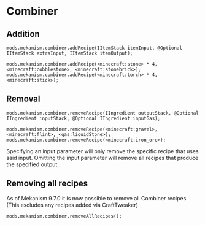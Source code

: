 
# Combiner
Addition
------
```
mods.mekanism.combiner.addRecipe(IItemStack itemInput, @Optional IItemStack extraInput, IItemStack itemOutput);

mods.mekanism.combiner.addRecipe(<minecraft:stone> * 4, <minecraft:cobblestone>, <minecraft:stonebrick>);
mods.mekanism.combiner.addRecipe(<minecraft:torch> * 4, <minecraft:stick>);
```

Removal
------
```
mods.mekanism.combiner.removeRecipe(IIngredient outputStack, @Optional IIngredient inputStack, @Optional IIngredient inputGas);

mods.mekanism.combiner.removeRecipe(<minecraft:gravel>, <minecraft:flint>, <gas:liquidStone>);
mods.mekanism.combiner.removeRecipe(<minecraft:iron_ore>);
```
Specifying an input parameter will only remove the specific recipe that uses said input. Omitting the input parameter will remove all recipes that produce the specified output.

Removing all recipes
------
As of Mekanism 9.7.0 it is now possible to remove all Combiner recipes. (This excludes any recipes added via CraftTweaker)
```
mods.mekanism.combiner.removeAllRecipes();
```